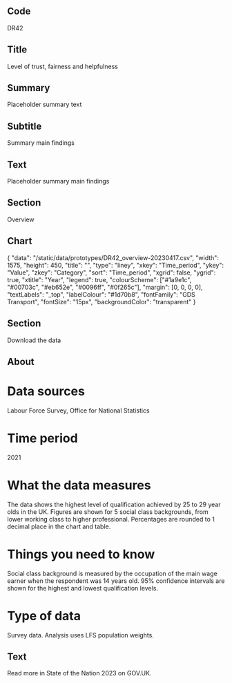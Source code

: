 ## Code
DR42

## Title
Level of trust, fairness and helpfulness

## Summary
Placeholder summary text

## Subtitle
Summary main findings

## Text
Placeholder summary main findings

## Section
Overview

## Chart
{ "data": "/static/data/prototypes/DR42_overview-20230417.csv", "width": 1575, "height": 450, "title": "", "type": "liney", "xkey": "Time_period", "ykey": "Value", "zkey": "Category", "sort": "Time_period", "xgrid": false, "ygrid": true, "xtitle": "Year", "legend": true, "colourScheme": ["#1a9e1c", "#00703c", "#eb652e", "#0096ff", "#0f265c"], "margin": [0, 0, 0, 0], "textLabels": "_top", "labelColour": "#1d70b8", "fontFamily": "GDS Transport", "fontSize": "15px", "backgroundColor": "transparent" }

## Section
Download the data

## About
# Data sources
Labour Force Survey, Office for National Statistics

# Time period
2021

# What the data measures
The data shows the highest level of qualification achieved by 25 to 29 year olds in the UK. Figures are shown for 5 social class backgrounds, from lower working class to higher professional. Percentages are rounded to 1 decimal place in the chart and table.

# Things you need to know
Social class background is measured by the occupation of the main wage earner when the respondent was 14 years old. 95% confidence intervals are shown for the highest and lowest qualification levels.

# Type of data
Survey data. Analysis uses LFS population weights.

## Text
Read more in State of the Nation 2023 on GOV.UK.

